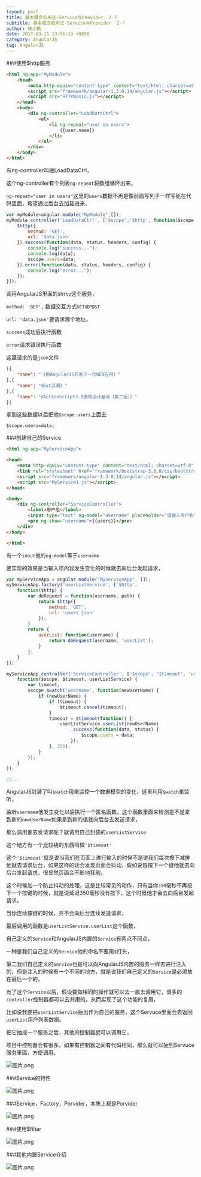 ```yaml
---
layout: post
title: 基本概念和用法-Service与Peovider  2-7
subtitle: 基本概念和用法-Service与Peovider  2-7
author: 继小鹏
date: 2017-03-11 23:56:13 +0800
category: AngularJS
tag: AngularJS
---
```




###使用$http服务


```html
<html ng-app="MyModule">
	<head>
		<meta http-equiv="content-type" content="text/html; charset=utf-8" />
		<script src="framework/angular-1.3.0.14/angular.js"></script>
		<script src="HTTPBasic.js"></script>
	</head>
	<body>
		<div ng-controller="LoadDataCtrl">
			<ul>
				<li ng-repeat="user in users">
					{{user.name}}
				</li>
			</ul>
		</div>
	</body>
</html>
```


有ng-controller叫做LoadDataCtrl，

这个ng-controller有个列表`ng-repeat`将数组循环出来。


`ng-repeat="user in users"`这里的`users`数据不再是像前面写列子一样写死在代码里面，希望通过后台去加载进来，




```javascript
var myModule=angular.module("MyModule",[]);
myModule.controller('LoadDataCtrl', ['$scope','$http', function($scope,$http){
	$http({
        method: 'GET',
        url: 'data.json'
    }).success(function(data, status, headers, config) {
        console.log("success...");
        console.log(data);
        $scope.users=data;
    }).error(function(data, status, headers, config) {
        console.log("error...");
    });
}]);
```


调用AngularJS里面的`$http`这个服务，

`method: 'GET',`  数据交互方式`GET或POST`

`url: 'data.json'`要请求哪个地址。

`success`成功后执行函数

`error`请求错误执行函数


这里请求的是`json`文件


```json
[{
    "name": "《用AngularJS开发下一代WEB应用》"
},{
    "name": "《Ext江湖》"
},{
    "name": "《ActionScript3.0游戏设计基础（第二版）》"
}]

```


拿到这些数据以后把他`$scope.users`上面去


`$scope.users=data;`









###创建自己的Service

```html
<html ng-app="MyServiceApp">

<head>
    <meta http-equiv="content-type" content="text/html; charset=utf-8" />
    <link rel="stylesheet" href="framework/bootstrap-3.0.0/css/bootstrap.css">
    <script src="framework/angular-1.3.0.14/angular.js"></script>
    <script src="MyService1.js"></script>
</head>

<body>
    <div ng-controller="ServiceController">
        <label>用户名</label>
        <input type="text" ng-model="username" placeholder="请输入用户名" />
        <pre ng-show="username">{{users}}</pre>
    </div>
</body>

</html>

```

有一个`inout`他的`ng-model`等于`username`

要实现的效果是当输入项内容发生变化的时候就去向后台发起请求，


```javascript
var myServiceApp = angular.module("MyServiceApp", []);
myServiceApp.factory('userListService', ['$http',
    function($http) {
        var doRequest = function(username, path) {
            return $http({
                method: 'GET',
                url: 'users.json'
            });
        }
        return {
            userList: function(username) {
                return doRequest(username, 'userList');
            }
        };
    }
]);

myServiceApp.controller('ServiceController', ['$scope', '$timeout', 'userListService',
    function($scope, $timeout, userListService) {
        var timeout;
        $scope.$watch('username', function(newUserName) {
            if (newUserName) {
                if (timeout) {
                    $timeout.cancel(timeout);
                }
                timeout = $timeout(function() {
                    userListService.userList(newUserName)
                        .success(function(data, status) {
                            $scope.users = data;
                        });
                }, 350);
            }
        });
    }
]);

//...
```

AngularJS封装了叫`$watch`用来监控一个数据模型的变化，这里利用`$watch`来监听，

监听`username`他发生变化以后执行一个匿名函数，这个函数里面来检测是不是拿到新的`newUserName`如果拿到新的值就向后台去发送请求，

那么调用谁去发请求呢？就调用自己封装的`userListService`

这个地方有一个比较绕的东西叫做`'$timeout'`

这个`'$timeout'`就是说当我们在页面上进行输入的时候不是说我们每次按下减排他就去请求后台，如果这样的话会发现页面会抖动，假如说每按下一个键他就去向后台发起请求，很显然页面会不断地狂刷，

这个时候加一个防止抖动的处理，这是比较常见的动作，只有当你`350`毫秒不再按下一个按键的时候，就是说延迟350毫秒没有按下，这个时候他才会去向后台发起请求。

当你连续按键的时候，并不会向后台连续发送请求，



最后调用的函数是`userListService.userList`这个函数，

自己定义的`Service`和AngularJS内置的`Service`有两点不同点，

一种是我们自己定义的`Service`他的命名不要用`$`打头，

第二我们自己定义的`Service`也是可以向AngularJS内置的服务一样去进行注入的，但是注入的时候有一个不同的地方，就是说我们自己定义的`Service`是必须放在最后一个的，

有了这个`Service`以后，假设要做相同的操作就可以去一直去调用它，很多的`controller`控制器都可以去共用的，从而实现了这个功能的复用，



比如说我要把`userListService`抽出作为自己的服务，这个Servuce里面会去返回`userList`用户列表数据。

把它抽成一个服务之后，其他的控制器就可以调用它，


项目中控制器会有很多，如果有控制器之间有代码相同，那么就可以抽到Servuce服务里面，方便调用。



![图片.png](http://upload-images.jianshu.io/upload_images/3877962-fffa1f271901c615.png?imageMogr2/auto-orient/strip%7CimageView2/2/w/1240)







###Service的特性




![图片.png](http://upload-images.jianshu.io/upload_images/3877962-bdf22fc399e21f2c.png?imageMogr2/auto-orient/strip%7CimageView2/2/w/1240)



###Service，Factory，Porvider，本质上都是Porvider


![图片.png](http://upload-images.jianshu.io/upload_images/3877962-79e457e466cc4831.png?imageMogr2/auto-orient/strip%7CimageView2/2/w/1240)



###使用$filter



![图片.png](http://upload-images.jianshu.io/upload_images/3877962-8ca8222843d1b55f.png?imageMogr2/auto-orient/strip%7CimageView2/2/w/1240)



###其他内置Service介绍


![图片.png](http://upload-images.jianshu.io/upload_images/3877962-af691fa30e840a78.png?imageMogr2/auto-orient/strip%7CimageView2/2/w/1240)